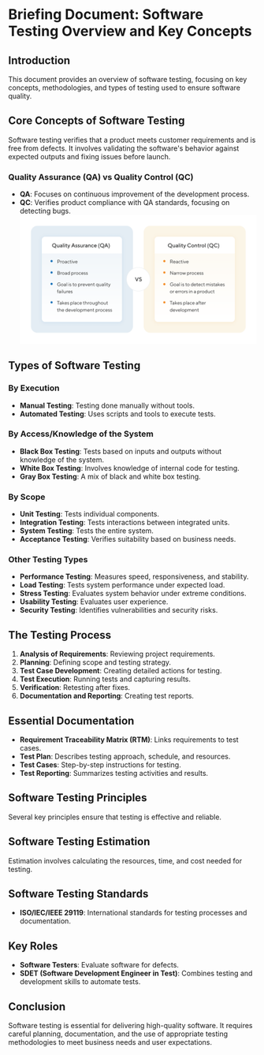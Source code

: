 # Briefing Document: Software Testing Overview and Key Concepts

## Introduction

This document provides an overview of software testing, focusing on key concepts, methodologies, and types of testing used to ensure software quality.

## Core Concepts of Software Testing

Software testing verifies that a product meets customer requirements and is free from defects. It involves validating the software's behavior against expected outputs and fixing issues before launch.

### Quality Assurance (QA) vs Quality Control (QC)

- **QA**: Focuses on continuous improvement of the development process.
- **QC**: Verifies product compliance with QA standards, focusing on detecting bugs.
  ![Local Image](./img/qaxqc.png)

## Types of Software Testing

### By Execution

- **Manual Testing**: Testing done manually without tools.
- **Automated Testing**: Uses scripts and tools to execute tests.

### By Access/Knowledge of the System

- **Black Box Testing**: Tests based on inputs and outputs without knowledge of the system.
- **White Box Testing**: Involves knowledge of internal code for testing.
- **Gray Box Testing**: A mix of black and white box testing.

### By Scope

- **Unit Testing**: Tests individual components.
- **Integration Testing**: Tests interactions between integrated units.
- **System Testing**: Tests the entire system.
- **Acceptance Testing**: Verifies suitability based on business needs.

### Other Testing Types

- **Performance Testing**: Measures speed, responsiveness, and stability.
- **Load Testing**: Tests system performance under expected load.
- **Stress Testing**: Evaluates system behavior under extreme conditions.
- **Usability Testing**: Evaluates user experience.
- **Security Testing**: Identifies vulnerabilities and security risks.

## The Testing Process

1. **Analysis of Requirements**: Reviewing project requirements.
2. **Planning**: Defining scope and testing strategy.
3. **Test Case Development**: Creating detailed actions for testing.
4. **Test Execution**: Running tests and capturing results.
5. **Verification**: Retesting after fixes.
6. **Documentation and Reporting**: Creating test reports.

## Essential Documentation

- **Requirement Traceability Matrix (RTM)**: Links requirements to test cases.
- **Test Plan**: Describes testing approach, schedule, and resources.
- **Test Cases**: Step-by-step instructions for testing.
- **Test Reporting**: Summarizes testing activities and results.

## Software Testing Principles

Several key principles ensure that testing is effective and reliable.

## Software Testing Estimation

Estimation involves calculating the resources, time, and cost needed for testing.

## Software Testing Standards

- **ISO/IEC/IEEE 29119**: International standards for testing processes and documentation.

## Key Roles

- **Software Testers**: Evaluate software for defects.
- **SDET (Software Development Engineer in Test)**: Combines testing and development skills to automate tests.

## Conclusion

Software testing is essential for delivering high-quality software. It requires careful planning, documentation, and the use of appropriate testing methodologies to meet business needs and user expectations.
